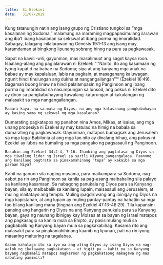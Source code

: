 ```yaml
---
title:  Si Ezekiel
date:   31/07/2019
---
```


Kung tatanungin natin ang isang grupo ng Cristiano tungkol sa “mga kasalanan ng Sodoma,” malamang na maraming magpapasimulang ilarawan ang iba’t ibang kasalanan sa sekswal at ibang porma ng imoralidad. Sabagay, talagang inilalarawan ng Genesis 19:1-13 ang isang may karamdaman at bingkong lipunang sobrang hinog na para sa pagkawasak.

Sapat na kawili-wili, gayunman, mas masalimuot ang sagot kaysa roon. Isaalang-alang ang paglalarawan ni Ezekiel: “’”Narito, ito ang kasamaan ng iyong kapatid na babae na Sodoma; siya at ang kanyang mga anak na babae ay may kapalaluan, labis na pagkain, at masaganang kaluwagan, ngunit hindi tinulungan ang dukha at nangangailangan”’” (Ezekiel 16:49). Bagaman buong linaw na hindi palalampasin ng Panginoon ang ibang porma ng imoralidad na nasumpungan sa lunsod, ang pokus ni Ezekiel dito ay doon sa pangkabuhayang kawalang-katarungan at kakulangan ng malasakit sa mga nangangailangan.

`Maaari kaya, na sa mata ng Diyos, na ang mga kalasanang pangkabuhayan ay kasing sama ng sekswal ng mga kasalanan?`

Dumarating pagkatapos ng panahon nina Amos, Mikas, at Isaias, ang mga unang propesiya ni Ezekiel ay may katulad na himig na babala sa dumarating ng pagkawasak. Gayunman, matapos bumagsak ang Jerusalem sa mga taga-Babilonia at ang mga tao nito ay dinalang bihag, ang pokus ni Ezekiel ay lubos na bumaling sa mga pangako ng pagsasauli ng Panginoon.

`Basahin ang Ezekiel 34:2-4, 7-16. Ihambing ang pagtatasa ng Diyos sa mga tiwaling lider ng Israel sa sarili Niyang pangangalaga. Paanong ang kanilang pagtrato sa pinakamahinang “tupa” ay kakaiba sa mga paraan Niya?`

Kahit na ganoon sila naging masama, para maikumpara sa Sodoma, nag-aabot pa rin ang Panginoon sa kanila sa pag-asang maibabaling sila palayo sa kanilang kasamaan. Sa nabagong panukala ng Diyos para sa Kanyang bayan, sila ay maibabalik sa kanilang lupain, maisasauli ang Jerusalem, at muling maitatayo ang templo. Muling ipagdiriwang ang ibinigay ng Diyos na mga kapistahan, at ang lupain ay muling pantay-pantay na hahatiin sa mga tao bilang kanilang mana (tingnan ang Ezekiel 47:13-48:29). Tila kapansin-pansing ang hangarin ng Diyos na ang Kanyang panukala para sa Kanyang bayan, gaya ng naunang ibinigay kay Moises at sa bayan ng Israel matapos ang pagkasagip sa kanila mula sa Ehipto, ay pasisimulang muli sa pagbabalik ng Kanyang bayan mula sa pagkakabihag. Kasama rito ang malasakit para sa pinakamahihinang kaanib ng lipunan, pati na rin iyong maaaring maituring na tagalabas.

`Gaano kahalaga ito sa iyo na ang ating Diyos ay isang Diyos na nag-aalok ng ikalawang pagkakataon – at higit pa – kahit na sa Kanyang bayang nagkamali matapos magkaroon ng pagkakataong makagawa ng mas mabuting pamimili?`